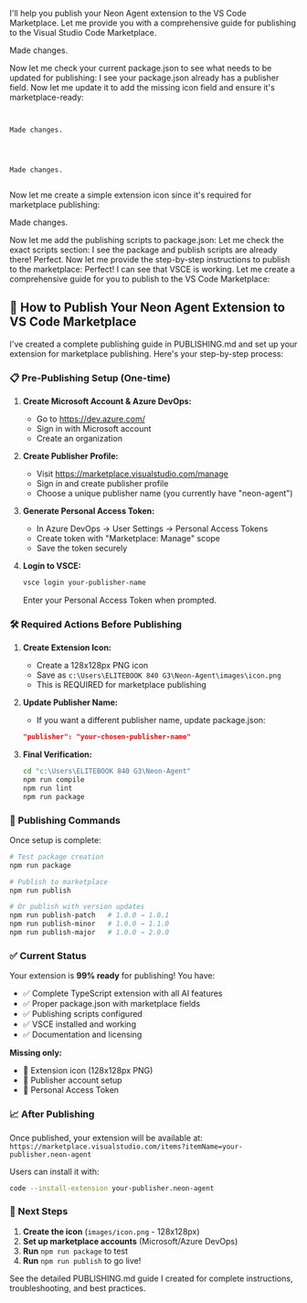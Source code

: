 I'll help you publish your Neon Agent extension to the VS Code Marketplace. Let me provide you with a comprehensive guide for publishing to the Visual Studio Code Marketplace. 

Made changes.

Now let me check your current package.json to see what needs to be updated for publishing: I see your package.json already has a publisher field. Now let me update it to add the missing icon field and ensure it's marketplace-ready: 
```


Made changes.


```

```


Made changes.


```
Now let me create a simple extension icon since it's required for marketplace publishing: 

Made changes.

Now let me add the publishing scripts to package.json: Let me check the exact scripts section: I see the package and publish scripts are already there! Perfect. Now let me provide the step-by-step instructions to publish to the marketplace: Perfect! I can see that VSCE is working. Let me create a comprehensive guide for you to publish to the VS Code Marketplace:

## 🚀 **How to Publish Your Neon Agent Extension to VS Code Marketplace**

I've created a complete publishing guide in PUBLISHING.md and set up your extension for marketplace publishing. Here's your step-by-step process:

### **📋 Pre-Publishing Setup (One-time)**

1. **Create Microsoft Account & Azure DevOps:**
   - Go to https://dev.azure.com/
   - Sign in with Microsoft account
   - Create an organization

2. **Create Publisher Profile:**
   - Visit https://marketplace.visualstudio.com/manage
   - Sign in and create publisher profile
   - Choose a unique publisher name (you currently have "neon-agent")

3. **Generate Personal Access Token:**
   - In Azure DevOps → User Settings → Personal Access Tokens
   - Create token with "Marketplace: Manage" scope
   - Save the token securely

4. **Login to VSCE:**
   ```bash
   vsce login your-publisher-name
   ```
   Enter your Personal Access Token when prompted.

### **🛠️ Required Actions Before Publishing**

1. **Create Extension Icon:**
   - Create a 128x128px PNG icon
   - Save as `c:\Users\ELITEBOOK 840 G3\Neon-Agent\images\icon.png`
   - This is REQUIRED for marketplace publishing

2. **Update Publisher Name:**
   - If you want a different publisher name, update package.json:
   ```json
   "publisher": "your-chosen-publisher-name"
   ```

3. **Final Verification:**
   ```bash
   cd "c:\Users\ELITEBOOK 840 G3\Neon-Agent"
   npm run compile
   npm run lint
   npm run package
   ```

### **🚀 Publishing Commands**

Once setup is complete:

```bash
# Test package creation
npm run package

# Publish to marketplace
npm run publish

# Or publish with version updates
npm run publish-patch   # 1.0.0 → 1.0.1  
npm run publish-minor   # 1.0.0 → 1.1.0
npm run publish-major   # 1.0.0 → 2.0.0
```

### **✅ Current Status**

Your extension is **99% ready** for publishing! You have:
- ✅ Complete TypeScript extension with all AI features
- ✅ Proper package.json with marketplace fields
- ✅ Publishing scripts configured
- ✅ VSCE installed and working
- ✅ Documentation and licensing

**Missing only:**
- 🔲 Extension icon (128x128px PNG)
- 🔲 Publisher account setup
- 🔲 Personal Access Token

### **📈 After Publishing**

Once published, your extension will be available at:
`https://marketplace.visualstudio.com/items?itemName=your-publisher.neon-agent`

Users can install it with:
```bash
code --install-extension your-publisher.neon-agent
```

### **🎯 Next Steps**

1. **Create the icon** (`images/icon.png` - 128x128px)
2. **Set up marketplace accounts** (Microsoft/Azure DevOps)
3. **Run** `npm run package` to test
4. **Run** `npm run publish` to go live!

See the detailed PUBLISHING.md guide I created for complete instructions, troubleshooting, and best practices.
